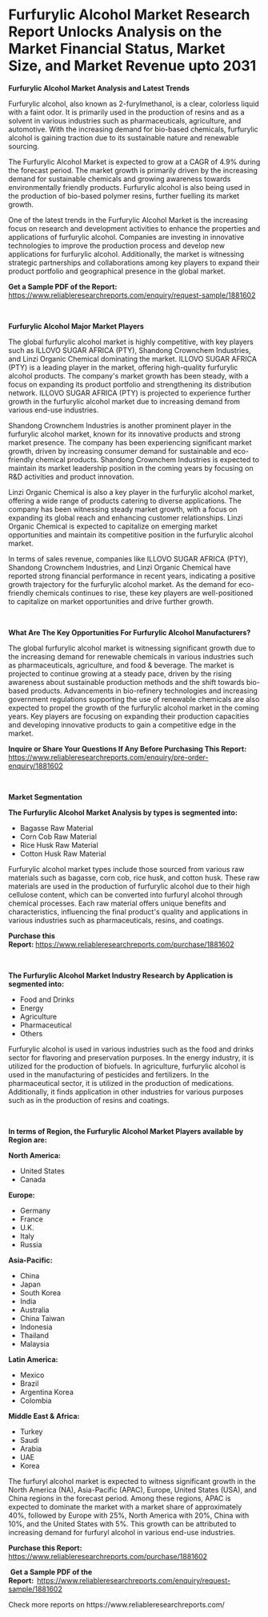 <p><h1>Furfurylic Alcohol Market Research Report Unlocks Analysis on the Market Financial Status, Market Size, and Market Revenue upto 2031</h1></p><p><strong>Furfurylic Alcohol Market Analysis and Latest Trends</strong></p>
<p><p>Furfurylic alcohol, also known as 2-furylmethanol, is a clear, colorless liquid with a faint odor. It is primarily used in the production of resins and as a solvent in various industries such as pharmaceuticals, agriculture, and automotive. With the increasing demand for bio-based chemicals, furfurylic alcohol is gaining traction due to its sustainable nature and renewable sourcing.</p><p>The Furfurylic Alcohol Market is expected to grow at a CAGR of 4.9% during the forecast period. The market growth is primarily driven by the increasing demand for sustainable chemicals and growing awareness towards environmentally friendly products. Furfurylic alcohol is also being used in the production of bio-based polymer resins, further fuelling its market growth.</p><p>One of the latest trends in the Furfurylic Alcohol Market is the increasing focus on research and development activities to enhance the properties and applications of furfurylic alcohol. Companies are investing in innovative technologies to improve the production process and develop new applications for furfurylic alcohol. Additionally, the market is witnessing strategic partnerships and collaborations among key players to expand their product portfolio and geographical presence in the global market.</p></p>
<p><strong>Get a Sample PDF of the Report:&nbsp;</strong> <a href="https://www.reliableresearchreports.com/enquiry/request-sample/1881602">https://www.reliableresearchreports.com/enquiry/request-sample/1881602</a></p>
<p>&nbsp;</p>
<p><strong>Furfurylic Alcohol Major Market Players</strong></p>
<p><p>The global furfurylic alcohol market is highly competitive, with key players such as ILLOVO SUGAR AFRICA (PTY), Shandong Crownchem Industries, and Linzi Organic Chemical dominating the market. ILLOVO SUGAR AFRICA (PTY) is a leading player in the market, offering high-quality furfurylic alcohol products. The company's market growth has been steady, with a focus on expanding its product portfolio and strengthening its distribution network. ILLOVO SUGAR AFRICA (PTY) is projected to experience further growth in the furfurylic alcohol market due to increasing demand from various end-use industries.</p><p>Shandong Crownchem Industries is another prominent player in the furfurylic alcohol market, known for its innovative products and strong market presence. The company has been experiencing significant market growth, driven by increasing consumer demand for sustainable and eco-friendly chemical products. Shandong Crownchem Industries is expected to maintain its market leadership position in the coming years by focusing on R&D activities and product innovation.</p><p>Linzi Organic Chemical is also a key player in the furfurylic alcohol market, offering a wide range of products catering to diverse applications. The company has been witnessing steady market growth, with a focus on expanding its global reach and enhancing customer relationships. Linzi Organic Chemical is expected to capitalize on emerging market opportunities and maintain its competitive position in the furfurylic alcohol market.</p><p>In terms of sales revenue, companies like ILLOVO SUGAR AFRICA (PTY), Shandong Crownchem Industries, and Linzi Organic Chemical have reported strong financial performance in recent years, indicating a positive growth trajectory for the furfurylic alcohol market. As the demand for eco-friendly chemicals continues to rise, these key players are well-positioned to capitalize on market opportunities and drive further growth.</p></p>
<p>&nbsp;</p>
<p><strong>What Are The Key Opportunities For Furfurylic Alcohol Manufacturers?</strong></p>
<p><p>The global furfurylic alcohol market is witnessing significant growth due to the increasing demand for renewable chemicals in various industries such as pharmaceuticals, agriculture, and food & beverage. The market is projected to continue growing at a steady pace, driven by the rising awareness about sustainable production methods and the shift towards bio-based products. Advancements in bio-refinery technologies and increasing government regulations supporting the use of renewable chemicals are also expected to propel the growth of the furfurylic alcohol market in the coming years. Key players are focusing on expanding their production capacities and developing innovative products to gain a competitive edge in the market.</p></p>
<p><strong>Inquire or Share Your Questions If Any Before Purchasing This Report:</strong> <a href="https://www.reliableresearchreports.com/enquiry/pre-order-enquiry/1881602">https://www.reliableresearchreports.com/enquiry/pre-order-enquiry/1881602</a></p>
<p>&nbsp;</p>
<p><strong>Market Segmentation</strong></p>
<p><strong>The Furfurylic Alcohol Market Analysis by types is segmented into:</strong></p>
<p><ul><li>Bagasse Raw Material</li><li>Corn Cob Raw Material</li><li>Rice Husk Raw Material</li><li>Cotton Husk Raw Material</li></ul></p>
<p><p>Furfurylic alcohol market types include those sourced from various raw materials such as bagasse, corn cob, rice husk, and cotton husk. These raw materials are used in the production of furfurylic alcohol due to their high cellulose content, which can be converted into furfuryl alcohol through chemical processes. Each raw material offers unique benefits and characteristics, influencing the final product's quality and applications in various industries such as pharmaceuticals, resins, and coatings.</p></p>
<p><strong>Purchase this Report:&nbsp;</strong><a href="https://www.reliableresearchreports.com/purchase/1881602">https://www.reliableresearchreports.com/purchase/1881602</a></p>
<p>&nbsp;</p>
<p><strong>The Furfurylic Alcohol Market Industry Research by Application is segmented into:</strong></p>
<p><ul><li>Food and Drinks</li><li>Energy</li><li>Agriculture</li><li>Pharmaceutical</li><li>Others</li></ul></p>
<p><p>Furfurylic alcohol is used in various industries such as the food and drinks sector for flavoring and preservation purposes. In the energy industry, it is utilized for the production of biofuels. In agriculture, furfurylic alcohol is used in the manufacturing of pesticides and fertilizers. In the pharmaceutical sector, it is utilized in the production of medications. Additionally, it finds application in other industries for various purposes such as in the production of resins and coatings.</p></p>
<p>&nbsp;</p>
<p><strong>In terms of Region, the Furfurylic Alcohol Market Players available by Region are:</strong></p>
<p>
    <p> <strong> North America: </strong>
        <ul>
            <li>United States</li>
            <li>Canada</li>
        </ul>
        </p> 
    <p> <strong> Europe: </strong>
        <ul>
            <li>Germany</li>
            <li>France</li>
            <li>U.K.</li>
            <li>Italy</li>
            <li>Russia</li>
        </ul>
        </p> 
    <p> <strong> Asia-Pacific: </strong>
        <ul>
            <li>China</li>
            <li>Japan</li>
            <li>South Korea</li>
            <li>India</li>
            <li>Australia</li>
            <li>China Taiwan</li>
            <li>Indonesia</li>
            <li>Thailand</li>
            <li>Malaysia</li>
        </ul>
        </p> 
    <p> <strong> Latin America: </strong>
        <ul>
            <li>Mexico</li>
            <li>Brazil</li>
            <li>Argentina Korea</li>
            <li>Colombia</li>
        </ul>
        </p> 
    <p> <strong> Middle East & Africa: </strong>
        <ul>
            <li>Turkey</li>
            <li>Saudi</li>
            <li>Arabia</li>
            <li>UAE</li>
            <li>Korea</li>
        </ul>
    </p>
    </p>
<p><p>The furfuryl alcohol market is expected to witness significant growth in the North America (NA), Asia-Pacific (APAC), Europe, United States (USA), and China regions in the forecast period. Among these regions, APAC is expected to dominate the market with a market share of approximately 40%, followed by Europe with 25%, North America with 20%, China with 10%, and the United States with 5%. This growth can be attributed to increasing demand for furfuryl alcohol in various end-use industries.</p></p>
<p><strong>Purchase this Report: </strong><a href="https://www.reliableresearchreports.com/purchase/1881602">https://www.reliableresearchreports.com/purchase/1881602</a></p>
<p>&nbsp;<strong>Get a Sample PDF of the Report:&nbsp;&nbsp;</strong><a href="https://www.reliableresearchreports.com/enquiry/request-sample/1881602">https://www.reliableresearchreports.com/enquiry/request-sample/1881602</a></p>
<p><strong></strong></p>
<p>Check more reports on https://www.reliableresearchreports.com/</p>